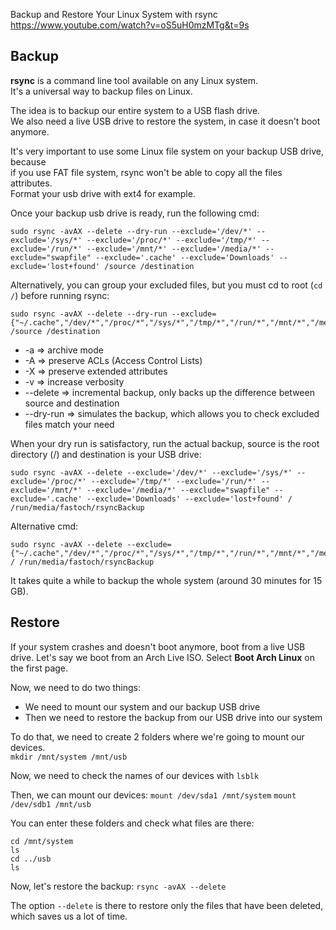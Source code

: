 Backup and Restore Your Linux System with rsync  
https://www.youtube.com/watch?v=oS5uH0mzMTg&t=9s  

## Backup

**rsync** is a command line tool available on any Linux system.  
It's a universal way to backup files on Linux.  

The idea is to backup our entire system to a USB flash drive.  
We also need a live USB drive to restore the system, in case it doesn't boot anymore.

It's very important to use some Linux file system on your backup USB drive, because   
if you use FAT file system, rsync won't be able to copy all the files attributes.  
Format your usb drive with ext4 for example.

Once your backup usb drive is ready, run the following cmd:
```
sudo rsync -avAX --delete --dry-run --exclude='/dev/*' --exclude='/sys/*' --exclude='/proc/*' --exclude='/tmp/*' --exclude='/run/*' --exclude='/mnt/*' --exclude='/media/*' --exclude="swapfile" --exclude='.cache' --exclude='Downloads' --exclude='lost+found' /source /destination
```

Alternatively, you can group your excluded files, but you must cd to root (`cd /`) before running rsync:
```
sudo rsync -avAX --delete --dry-run --exclude={"~/.cache","/dev/*","/proc/*","/sys/*","/tmp/*","/run/*","/mnt/*","/media/*","swapfile","lost+found","~/Dowloads"} /source /destination
```

- -a => archive mode
- -A => preserve ACLs (Access Control Lists)
- -X => preserve extended attributes
- -v => increase verbosity
- --delete => incremental backup, only backs up the difference between source and destination
- --dry-run => simulates the backup, which allows you to check excluded files match your need

When your dry run is satisfactory, run the actual backup, source is the root directory (/) and destination is your USB drive:
```
sudo rsync -avAX --delete --exclude='/dev/*' --exclude='/sys/*' --exclude='/proc/*' --exclude='/tmp/*' --exclude='/run/*' --exclude='/mnt/*' --exclude='/media/*' --exclude="swapfile" --exclude='.cache' --exclude='Downloads' --exclude='lost+found' / /run/media/fastoch/rsyncBackup
```

Alternative cmd:
```
sudo rsync -avAX --delete --exclude={"~/.cache","/dev/*","/proc/*","/sys/*","/tmp/*","/run/*","/mnt/*","/media/*","swapfile","lost+found","~/Dowloads"} / /run/media/fastoch/rsyncBackup
```

It takes quite a while to backup the whole system (around 30 minutes for 15 GB). 

## Restore

If your system crashes and doesn't boot anymore, boot from a live USB drive.
Let's say we boot from an Arch Live ISO. Select **Boot Arch Linux** on the first page.  

Now, we need to do two things:
- We need to mount our system and our backup USB drive
- Then we need to restore the backup from our USB drive into our system

To do that, we need to create 2 folders where we're going to mount our devices.  
`mkdir /mnt/system /mnt/usb`

Now, we need to check the names of our devices with `lsblk`

Then, we can mount our devices: 
`mount /dev/sda1 /mnt/system`
`mount /dev/sdb1 /mnt/usb`

You can enter these folders and check what files are there:
```
cd /mnt/system
ls
cd ../usb
ls
```

Now, let's restore the backup:
`rsync -avAX --delete `

The option `--delete` is there to restore only the files that have been deleted, which saves us a lot of time.
